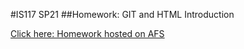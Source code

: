 #IS117 SP21
##Homework: GIT and HTML Introduction


[Click here: Homework hosted on AFS](https://web.njit.edu/~kdr24/githtmlintrohw/index.html)